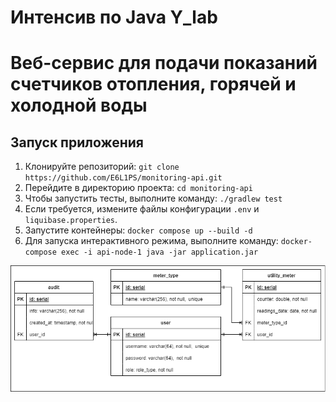# Интенсив по Java Y_lab
# Веб-сервис для подачи показаний счетчиков отопления, горячей и холодной воды

## Запуск приложения

1. Клонируйте репозиторий: `git clone https://github.com/E6L1PS/monitoring-api.git`
2. Перейдите в директорию проекта: `cd monitoring-api`
3. Чтобы запустить тесты, выполните команду: `./gradlew test`
4. Если требуется, измените файлы конфигурации `.env` и `liquibase.properties`.
5. Запустите контейнеры: `docker compose up --build -d`
6. Для запуска интерактивного режима, выполните команду: `docker-compose exec -i api-node-1 java -jar application.jar`

![ERD](src/main/resources/MonitoringERD.png)

